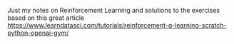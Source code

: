 Just my notes on Reinforcement Learning and solutions to the exercises based on this great article https://www.learndatasci.com/tutorials/reinforcement-q-learning-scratch-python-openai-gym/
